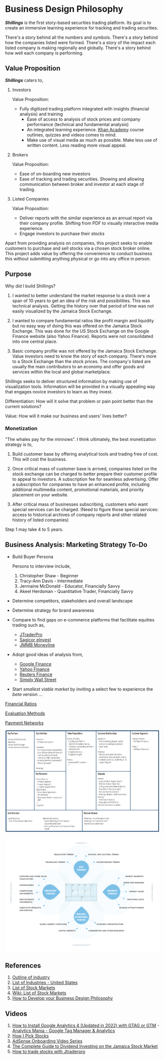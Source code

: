# Business Design Philosophy

***Shillings*** is the first story-based securities trading platform. Its goal is to create an immersive learning experience for tracking and trading securities.

There's a story behind all the numbers and symbols. There's a story behind how the companies listed were formed. There's a story of the impact each listed company is making regionally and globally. There's a story behind how well each company is performing.

## Value Proposition

***Shillings*** caters to,

1. Investors

   Value Proposition:
    - Fully digitized trading platform integrated with insights (financial analysis) and training
       - Ease of access to analysis of stock prices and company performance (technical and fundamental analysis)
       - An integrated learning experience. [Khan Academy](https://www.khanacademy.org/) course outlines, quizzes and videos comes to mind.
       - Make use of visual media as much as possible. Make less use of written content. Less reading more visual appeal.

2. Brokers
   
   Value Proposition:
    - Ease of on-boarding new investors
    - Ease of tracking and trading securities. Showing and allowing communication between broker and investor at each stage of trading.
  
3. Listed Companies

   Value Proposition:
    - Deliver reports with the similar experience as an annual report via their company profile. Shifting from PDF to visually interactive media experience.
    - Engage investors to purchase their stocks

Apart from providing analysis on companies, this project seeks to enable customers to purchase and sell stocks via a chosen stock broker online. This project adds value by offering the convenience to conduct business this without submitting anything physical or go into any office in person.

## Purpose

Why did I build Shillings?

1. I wanted to better understand the market response to a stock over a span of 10 years to get an idea of the risk and possibilities. This was technical analysis. Getting the history over that period of time was not easily visualized by the Jamaica Stock Exchange.

2. I wanted to compare fundamental ratios like profit margin and liquidity but no easy way of doing this was offered on the Jamaica Stock Exchange. This was done for the US Stock Exchange on the Google Finance website (also Yahoo Finance). Reports were not consolidated into one central place.

3. Basic company profile was not offered by the Jamaica Stock Exchange. Value investors need to know the story of each company. There's more to a Stock Exchange than the stock prices. The company's listed are usually the main contributors to an economy and offer goods and services within the local and global marketplace.

Shillings seeks to deliver structured information by making use of visualization tools. Information will be provided in a visually appealing way that engages novice investors to learn as they invest.


Differentiation: How will it solve that problem or pain point better than the current solutions?

Value: How will it make our business and users' lives better?

### Monetization

"The whales pay for the minnows". I think ultimately, the best monetization strategy is to,

1. Build customer base by offering analytical tools and trading free of cost. This will cost the business.

2. Once critical mass of customer base is arrived, companies listed on the stock exchange can be charged to better prepare their customer profile to appeal to investors. A subscription fee for seamless advertising. Offer a subscription for companies to have an enhanced profile, including additional multimedia content, promotional materials, and priority placement on your website.

3. After critical mass of businesses subscribing, customers who want special services can be charged. (Need to figure those special services: access to historical archives of company reports and other related history of listed companies)

Step 1 may take 4 to 5 years.


## Business Analysis: Marketing Strategy To-Do

- Build Buyer Persona
  
  Persons to interview include,
  1. Christopher Shaw - Beginner
  2. Tracy-Ann Davis - Intermediate
  3. Jermaine McDonald - Educator, Financially Savvy
  4. Akeel Herdsman - Quantitative Trader, Financially Savvy

- Determine competitors, stakeholders and overall landscape

- Determine strategy for brand awareness

- Compare to find gaps on e-commerce platforms that facilitate equities trading such as,
  - [JTraderPro](https://jtraderpro.jamstockex.com/)
  - [Sagicor eInvest](https://einvest.sagicorjamaica.com/login)
  - [JMMB Moneyline](https://moneyline.jmmb.com/)

- Adopt good ideas of analysis from,
  - [Google Finance](https://www.google.com/finance/?hl=en)
  - [Yahoo Finance](https://finance.yahoo.com/)
  - [Reuters Finance](https://www.reuters.com/markets/stocks/)
  - [Simply Wall Street](https://simplywall.st/)

- Start _smallest viable market_ by inviting a select few to experience the _beta_ version
...

[Financial Ratios](./ANALYSIS/MULTIPLIERS.md)

[Evaluation Methods](./ANALYSIS/VALUATION.md)

[Payment Networks](./NETWORKS.md)

![Shillings Business Canvas](/.attachments/shillings.business.canvas-2.png)


<img src="/.attachments/strategy.canvas.png" usemap="#image-map">

<map name="image-map">
    <area target="_blank" alt="Business Canvas" title="Business Canvas" href="#" coords="439,337,670,463" shape="rect">
    <area target="_blank" alt="Industry Forces" title="Industry Forces" href="./MARKETING/INDUSTRY/" coords="319,398,110" shape="circle">
    <area target="_blank" alt="Economic Forces" title="Economic Forces" href="./MARKETING/ECONOMY/" coords="558,587,108" shape="circle">
    <area target="_blank" alt="Market Forces" title="Market Forces" href="./MARKETING/MARKET/" coords="792,392,110" shape="circle">
    <area target="_blank" alt="Key Trends" title="Key Trends" href="./MARKETING/TRENDS/" coords="554,217,110" shape="circle">
</map>

## References

1. [Outline of industry](https://en.wikipedia.org/wiki/Outline_of_industry)
1. [List of Industries - United States](https://www.ibisworld.com/united-states/list-of-industries/)
1. [List of Stock Markets](https://www.tradinghours.com/markets)
1. [Wiki: List of Stock Markets](https://en.wikipedia.org/wiki/List_of_stock_exchanges)
1. [How to Develop your Business Design Philosophy](https://drawbackwards.com/blog/how-to-develop-your-design-philosophy)

## Videos

1. [How to Install Google Analytics 4 (Updated in 2022) with GTAG or GTM](https://youtu.be/6upqv3kaIIk) - [Analytics Mania - Google Tag Manager & Analytics](https://www.youtube.com/@AnalyticsMania)
1. [How I Pick Stocks](https://youtu.be/IPwDxoomxuA)
1. [AdSense Onboarding Video Series](https://www.youtube.com/playlist?list=PLbAFD4oU9YcqHD_h-b8e8wCYo2XUqbIHM)
1. [The Complete Guide to Dividend Investing on the Jamaica Stock Market](https://youtu.be/guhqztem9fA)
1. [How to trade stocks with Jtraderpro](https://youtu.be/OwlkE77s1AI)

[^1]: [Importance of Domain Authority as the Key Site Metric for Growth](https://www.responsify.com/importance-of-domain-authority/) by Ginny Dwyer
